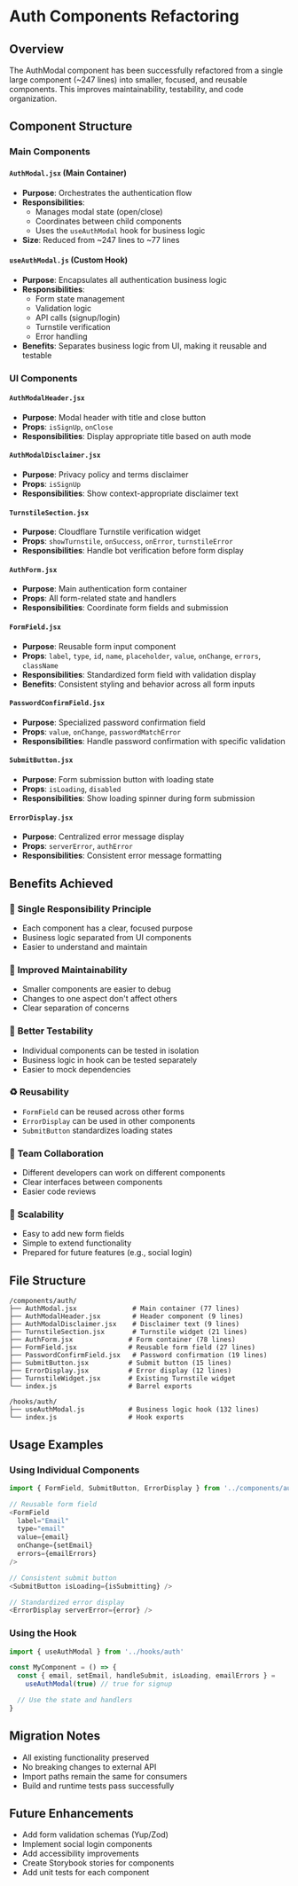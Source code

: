 # Auth Components Refactoring

## Overview

The AuthModal component has been successfully refactored from a single large component (~247 lines) into smaller, focused, and reusable components. This improves maintainability, testability, and code organization.

## Component Structure

### Main Components

#### `AuthModal.jsx` (Main Container)

- **Purpose**: Orchestrates the authentication flow
- **Responsibilities**:
  - Manages modal state (open/close)
  - Coordinates between child components
  - Uses the `useAuthModal` hook for business logic
- **Size**: Reduced from ~247 lines to ~77 lines

#### `useAuthModal.js` (Custom Hook)

- **Purpose**: Encapsulates all authentication business logic
- **Responsibilities**:
  - Form state management
  - Validation logic
  - API calls (signup/login)
  - Turnstile verification
  - Error handling
- **Benefits**: Separates business logic from UI, making it reusable and testable

### UI Components

#### `AuthModalHeader.jsx`

- **Purpose**: Modal header with title and close button
- **Props**: `isSignUp`, `onClose`
- **Responsibilities**: Display appropriate title based on auth mode

#### `AuthModalDisclaimer.jsx`

- **Purpose**: Privacy policy and terms disclaimer
- **Props**: `isSignUp`
- **Responsibilities**: Show context-appropriate disclaimer text

#### `TurnstileSection.jsx`

- **Purpose**: Cloudflare Turnstile verification widget
- **Props**: `showTurnstile`, `onSuccess`, `onError`, `turnstileError`
- **Responsibilities**: Handle bot verification before form display

#### `AuthForm.jsx`

- **Purpose**: Main authentication form container
- **Props**: All form-related state and handlers
- **Responsibilities**: Coordinate form fields and submission

#### `FormField.jsx`

- **Purpose**: Reusable form input component
- **Props**: `label`, `type`, `id`, `name`, `placeholder`, `value`, `onChange`, `errors`, `className`
- **Responsibilities**: Standardized form field with validation display
- **Benefits**: Consistent styling and behavior across all form inputs

#### `PasswordConfirmField.jsx`

- **Purpose**: Specialized password confirmation field
- **Props**: `value`, `onChange`, `passwordMatchError`
- **Responsibilities**: Handle password confirmation with specific validation

#### `SubmitButton.jsx`

- **Purpose**: Form submission button with loading state
- **Props**: `isLoading`, `disabled`
- **Responsibilities**: Show loading spinner during form submission

#### `ErrorDisplay.jsx`

- **Purpose**: Centralized error message display
- **Props**: `serverError`, `authError`
- **Responsibilities**: Consistent error message formatting

## Benefits Achieved

### 🎯 **Single Responsibility Principle**

- Each component has a clear, focused purpose
- Business logic separated from UI components
- Easier to understand and maintain

### 🔧 **Improved Maintainability**

- Smaller components are easier to debug
- Changes to one aspect don't affect others
- Clear separation of concerns

### 🧪 **Better Testability**

- Individual components can be tested in isolation
- Business logic in hook can be tested separately
- Easier to mock dependencies

### ♻️ **Reusability**

- `FormField` can be reused across other forms
- `ErrorDisplay` can be used in other components
- `SubmitButton` standardizes loading states

### 👥 **Team Collaboration**

- Different developers can work on different components
- Clear interfaces between components
- Easier code reviews

### 📱 **Scalability**

- Easy to add new form fields
- Simple to extend functionality
- Prepared for future features (e.g., social login)

## File Structure

```
/components/auth/
├── AuthModal.jsx              # Main container (77 lines)
├── AuthModalHeader.jsx        # Header component (9 lines)
├── AuthModalDisclaimer.jsx    # Disclaimer text (9 lines)
├── TurnstileSection.jsx       # Turnstile widget (21 lines)
├── AuthForm.jsx              # Form container (78 lines)
├── FormField.jsx             # Reusable form field (27 lines)
├── PasswordConfirmField.jsx   # Password confirmation (19 lines)
├── SubmitButton.jsx          # Submit button (15 lines)
├── ErrorDisplay.jsx          # Error display (12 lines)
├── TurnstileWidget.jsx       # Existing Turnstile widget
└── index.js                  # Barrel exports

/hooks/auth/
├── useAuthModal.js           # Business logic hook (132 lines)
└── index.js                  # Hook exports
```

## Usage Examples

### Using Individual Components

```javascript
import { FormField, SubmitButton, ErrorDisplay } from '../components/auth'

// Reusable form field
<FormField
  label="Email"
  type="email"
  value={email}
  onChange={setEmail}
  errors={emailErrors}
/>

// Consistent submit button
<SubmitButton isLoading={isSubmitting} />

// Standardized error display
<ErrorDisplay serverError={error} />
```

### Using the Hook

```javascript
import { useAuthModal } from '../hooks/auth'

const MyComponent = () => {
  const { email, setEmail, handleSubmit, isLoading, emailErrors } =
    useAuthModal(true) // true for signup

  // Use the state and handlers
}
```

## Migration Notes

- All existing functionality preserved
- No breaking changes to external API
- Import paths remain the same for consumers
- Build and runtime tests pass successfully

## Future Enhancements

- Add form validation schemas (Yup/Zod)
- Implement social login components
- Add accessibility improvements
- Create Storybook stories for components
- Add unit tests for each component
